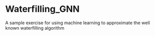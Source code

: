 # Waterfilling_GNN
A sample exercise for using machine learning to approximate the well known waterfilling algorithm

